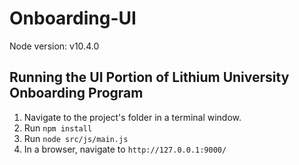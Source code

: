 # Onboarding-UI
Node version: v10.4.0

## Running the UI Portion of Lithium University Onboarding Program ##
1. Navigate to the project's folder in a terminal window.
2. Run ```npm install```
3. Run ```node src/js/main.js```
4. In a browser, navigate to ```http://127.0.0.1:9000/```